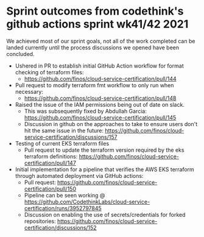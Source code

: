 # Sprint outcomes from codethink's github actions sprint wk41/42 2021

We achieved most of our sprint goals, not all of the work completed can be landed
currently until the process discussions we opened have been concluded.

* Ushered in PR to establish initial GitHub Action workflow for format checking
  of terraform files:
  - https://github.com/finos/cloud-service-certification/pull/144
* Pull request to modify terraform fmt workflow to only run when necessary:
  - https://github.com/finos/cloud-service-certification/pull/148
* Raised the issue of the IAM permissions being out of date on slack.
    * This was subsequently fixed by Abdullah Garcia:
      https://github.com/finos/cloud-service-certification/pull/145
    * Discussion in github on the approaches to take to ensure users
      don't hit the same issue in the future:
      https://github.com/finos/cloud-service-certification/discussions/157
* Testing of current EKS terraform files
    * Pull request to update the terraform version required by the eks terraform
      definitions: https://github.com/finos/cloud-service-certification/pull/147
* Initial implementation for a pipeline that verifies the AWS EKS terraform
  through automated deployment via GitHub actions:
  - Pull request: https://github.com/finos/cloud-service-certification/pull/150
  - Pipeline can be seen working @
    https://github.com/CodethinkLabs/cloud-service-certification/runs/3952797845
  - Discussion on enabling the use of secrets/credentials for forked
    repositories:
    https://github.com/finos/cloud-service-certification/discussions/152
